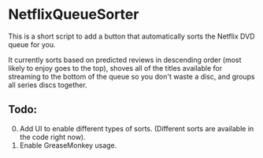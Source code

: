 # NetflixQueueSorter

This is a short script to add a button that automatically sorts the Netflix DVD queue for you.

It currently sorts based on predicted reviews in descending order (most likely to enjoy goes to the top), shoves all of the titles available for streaming to the bottom of the queue so you don't waste a disc, and groups all series discs together.

Todo:
-------
0. Add UI to enable different types of sorts. (Different sorts are available in the code right now).
0. Enable GreaseMonkey usage.
